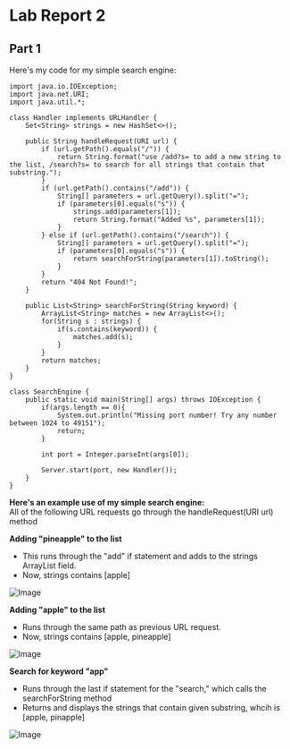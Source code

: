 # Lab Report 2 

## Part 1
<!-- Show the code for your Simplest Search Engine from week 2 (use a code block in Markdown). Then, show three screenshots of using it including at least one add and one query, showing the URL in the browser and the response on the page.

For each screenshot, describe:

Which methods in your code are called
What the values of the relevant arguments to those methods are, and the values of any relevant fields of the class
If those values change, how they change by the time the request is done processing --> 

Here's my code for my simple search engine: 

```
import java.io.IOException;
import java.net.URI;
import java.util.*;

class Handler implements URLHandler {
    Set<String> strings = new HashSet<>();

    public String handleRequest(URI url) {
        if (url.getPath().equals("/")) {
            return String.format("use /add?s= to add a new string to the list, /search?s= to search for all strings that contain that substring.");
        }
        if (url.getPath().contains("/add")) {
            String[] parameters = url.getQuery().split("=");
            if (parameters[0].equals("s")) {
                strings.add(parameters[1]);
                return String.format("Added %s", parameters[1]);
            }
        } else if (url.getPath().contains("/search")) {
            String[] parameters = url.getQuery().split("=");
            if (parameters[0].equals("s")) {
                return searchForString(parameters[1]).toString();
            }
        } 
        return "404 Not Found!";
    }

    public List<String> searchForString(String keyword) {
        ArrayList<String> matches = new ArrayList<>();
        for(String s : strings) {
            if(s.contains(keyword)) {
                matches.add(s);
            }
        }
        return matches;
    }
}

class SearchEngine {
    public static void main(String[] args) throws IOException {
        if(args.length == 0){
            System.out.println("Missing port number! Try any number between 1024 to 49151");
            return;
        }

        int port = Integer.parseInt(args[0]);

        Server.start(port, new Handler());
    }
}
```
**Here's an example use of my simple search engine:**\
All of the following URL requests go through the handleRequest(URI url) method

**Adding "pineapple" to the list**
- This runs through the "add" if statement and adds to the strings ArrayList field. 
- Now, strings contains [apple]

![Image](https://cdn.discordapp.com/attachments/1062889449396129903/1067650441531363368/Screenshot_2023-01-24_at_7.41.37_PM.png)


**Adding "apple" to the list**
- Runs through the same path as previous URL request.
- Now, strings contains [apple, pineapple] 

![Image](https://cdn.discordapp.com/attachments/1062889449396129903/1067650481394036756/Screenshot_2023-01-24_at_7.41.48_PM.png)

**Search for keyword "app"**
- Runs through the last if statement for the "search," which calls the searchForString method
- Returns and displays the strings that contain given substring, whcih is [apple, pinapple]

![Image](https://cdn.discordapp.com/attachments/1062889449396129903/1067650538889560125/Screenshot_2023-01-24_at_7.42.01_PM.png)
